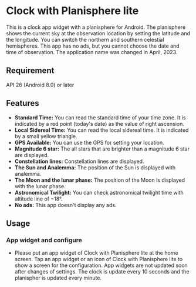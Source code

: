 # Clock with Planisphere lite
This is a clock app widget with a planisphere for Android. The planisphere shows the current sky at the observation location by setting the latitude and the longitude. You can switch the northern and southern celestial hemispheres. This app has no ads, but you cannot choose the date and time of observation. The application name was changed in April, 2023.

## Requirement
API 26 (Android 8.0) or later

## Features
* **Standard Time:** You can read the standard time of your time zone. It is indicated by a red point (today's date) as the value of right ascension.
* **Local Sidereal Time:** You can read the local sidereal time. It is indicated by a small yellow triangle.
* **GPS Available:** You can use the GPS for setting your location.
* **Magnitude 6 star:** The all stars that are brighter than a magnitude 6 star are displayed.
* **Constellation lines:** Constellation lines are displayed.
* **The Sun and Analemma:** The position of the Sun is displayed with analemma.
* **The Moon and the lunar phase:** The position of the Moon is displayed with the lunar phase.
* **Astronomical Twilight:** You can check astronomical twilight time with altitude line of −18°.
* **No ads:** This app doesn't display any ads.


## Usage

### App widget and configure
* Please put an app widget of Clock with Planisphere lite at the home screen. Tap an app widget or an icon of Clock with Planisphere lite to show a screen for the configuration. App widgets are not updated soon after changes of settings. The clock is update every 10 seconds and the planispher is updated every minute.

